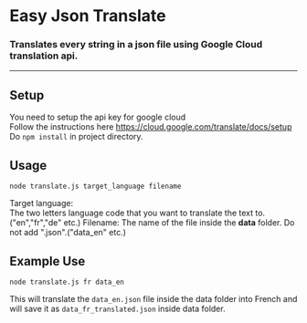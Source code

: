 # Easy Json Translate
### Translates every string in a json file using Google Cloud translation api.
---

## Setup

You need to setup the api key for google cloud  
Follow the instructions here https://cloud.google.com/translate/docs/setup
Do `npm install` in project directory.
## Usage

```
node translate.js target_language filename
```

Target language:  
The two letters language code that you want to translate the text to. ("en","fr","de" etc.)
Filename:
The name of the file inside the **data** folder. Do not add ".json".("data_en" etc.)

## Example Use

```
node translate.js fr data_en
```
This will translate the `data_en.json` file inside the data folder into French and will save it as `data_fr_translated.json` inside data folder.  
